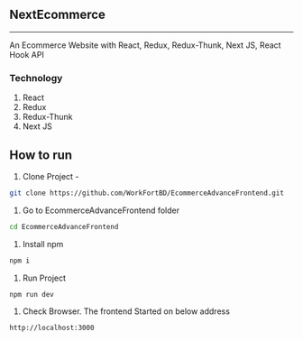## NextEcommerce

---

An Ecommerce Website with React, Redux, Redux-Thunk, Next JS, React Hook API

### Technology
1. React
1. Redux
1. Redux-Thunk
1. Next JS


## How to run

1. Clone Project -
```bash
git clone https://github.com/WorkFortBD/EcommerceAdvanceFrontend.git
```
1. Go to EcommerceAdvanceFrontend folder
```bash
cd EcommerceAdvanceFrontend
```
1. Install npm
```bash
npm i
```
1. Run Project
```bash
npm run dev
```
1. Check Browser. The frontend Started on below address
```bash
http://localhost:3000
```